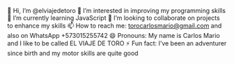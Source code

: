 👋 Hi, I’m @elviajedetoro
👀 I’m interested in improving my programming skills
🌱 I’m currently learning JavaScript
💞️ I’m looking to collaborate on projects to enhance my skills
📫 How to reach me: torocarlosmario@gmail.com and also on WhatsApp +573015255742
😄 Pronouns: My name is Carlos Mario and I like to be called EL VIAJE DE TORO
⚡ Fun fact: I’ve been an adventurer since birth and my motor skills are quite good
